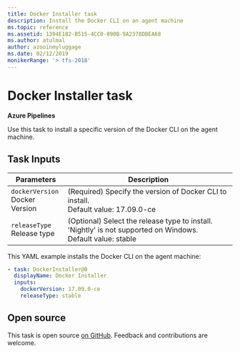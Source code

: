 ```yaml
---
title: Docker Installer task
description: Install the Docker CLI on an agent machine
ms.topic: reference
ms.assetid: 1394E182-B515-4CC0-890B-9A2378DBEA68
ms.author: atulmal
author: azooinmyluggage
ms.date: 02/12/2019
monikerRange: '> tfs-2018'
---
```


# Docker Installer task

**Azure Pipelines**

Use this task to install a specific version of
the Docker CLI on the agent machine.

## Task Inputs

<table><thead><tr><th>Parameters</th><th>Description</th></tr></thead>
<tr><td><code>dockerVersion</code><br/>Docker Version</td><td>(Required) Specify the version of Docker CLI to install.<br/>Default value: 17.09.0-ce</td></tr>
<tr><td><code>releaseType</code><br/>Release type</td><td>(Optional) Select the release type to install. 'Nightly' is not supported on Windows.<br/>Default value: stable</td></tr>
</table>

This YAML example installs the Docker CLI on the agent machine:

```YAML
- task: DockerInstaller@0
  displayName: Docker Installer
  inputs:
    dockerVersion: 17.09.0-ce
    releaseType: stable
```

## Open source

This task is open source [on GitHub](https://github.com/Microsoft/azure-pipelines-tasks). Feedback and contributions are welcome.